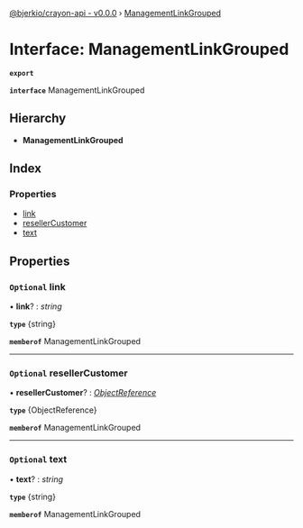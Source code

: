 [@bjerkio/crayon-api - v0.0.0](../README.md) › [ManagementLinkGrouped](managementlinkgrouped.md)

# Interface: ManagementLinkGrouped

**`export`** 

**`interface`** ManagementLinkGrouped

## Hierarchy

* **ManagementLinkGrouped**

## Index

### Properties

* [link](managementlinkgrouped.md#optional-link)
* [resellerCustomer](managementlinkgrouped.md#optional-resellercustomer)
* [text](managementlinkgrouped.md#optional-text)

## Properties

### `Optional` link

• **link**? : *string*

**`type`** {string}

**`memberof`** ManagementLinkGrouped

___

### `Optional` resellerCustomer

• **resellerCustomer**? : *[ObjectReference](objectreference.md)*

**`type`** {ObjectReference}

**`memberof`** ManagementLinkGrouped

___

### `Optional` text

• **text**? : *string*

**`type`** {string}

**`memberof`** ManagementLinkGrouped

